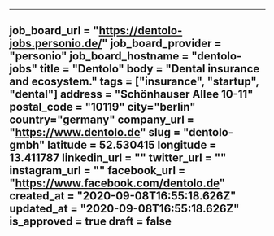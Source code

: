 ---
job_board_url = "https://dentolo-jobs.personio.de/"
job_board_provider = "personio"
job_board_hostname = "dentolo-jobs"
title = "Dentolo"
body = "Dental insurance and ecosystem."
tags = ["insurance", "startup", "dental"]
address = "Schönhauser Allee 10-11"
postal_code = "10119"
city="berlin"
country="germany"
company_url = "https://www.dentolo.de"
slug = "dentolo-gmbh"
latitude = 52.530415
longitude = 13.411787
linkedin_url = ""
twitter_url = ""
instagram_url = ""
facebook_url = "https://www.facebook.com/dentolo.de"
created_at = "2020-09-08T16:55:18.626Z"
updated_at = "2020-09-08T16:55:18.626Z"
is_approved = true
draft = false
---